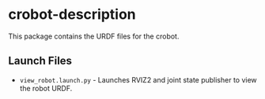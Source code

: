 # crobot-description

This package contains the URDF files for the crobot.

## Launch Files
- `view_robot.launch.py` - Launches RVIZ2 and joint state publisher to view the robot URDF.